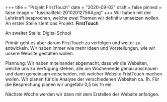 +++
title = "Projekt FirstTouch"
date = "2020-09-02"
draft = false
pinned = false
image = "fussballfeld-201020127564.jpg"
+++
Wir haben mit der Lehrkraft besprochen, welche zwei Themen wir definitiv umsetzen wollen. An erster Stelle steht das Projekt: **FirstTouch**

An zweiter Stelle: Digital School

Primär geht es aber darum FirstTouch zu verfolgen und weiter zu entwickeln. Wir haben immer wie mehr Ideen und Vorstellungen, wie wir unsere Website gestalten wollen. 

Plannung: Wir haben miteinander abgemacht, dass wir die Websiten, welche uns zu Verfügung stehen, alle am Wochenende genau anschauen und dann gemeinsam entscheiden, mit welcher Website FristTouch machen wollen. Wir planen für die Analyse der verschiedenen Websiten ca. 1h. Für die Besprechung planen wir ungefähr 0,5 bis 1h ein.

Nächste Woche werden wir dann mit dem Erstellen der Website anfangen.